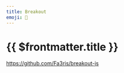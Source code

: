```yaml
---
title: Breakout
emoji: 🚧
---
```


# {{ $frontmatter.title }}


https://github.com/Fa3ris/breakout-js